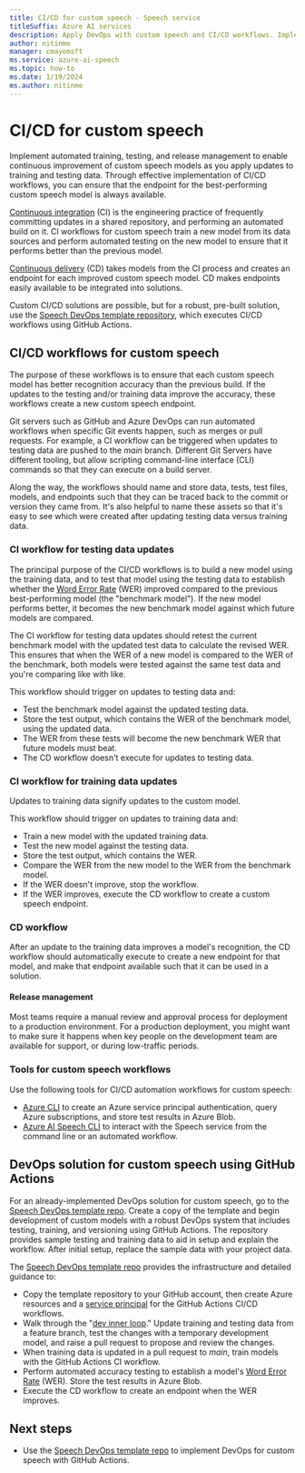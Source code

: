 ```yaml
---
title: CI/CD for custom speech - Speech service
titleSuffix: Azure AI services
description: Apply DevOps with custom speech and CI/CD workflows. Implement an existing DevOps solution for your own project.
author: nitinme
manager: cmayomsft
ms.service: azure-ai-speech
ms.topic: how-to
ms.date: 1/19/2024
ms.author: nitinme
---
```


# CI/CD for custom speech

Implement automated training, testing, and release management to enable continuous improvement of custom speech models as you apply updates to training and testing data. Through effective implementation of CI/CD workflows, you can ensure that the endpoint for the best-performing custom speech model is always available.

[Continuous integration](/devops/develop/what-is-continuous-integration) (CI) is the engineering practice of frequently committing updates in a shared repository, and performing an automated build on it. CI workflows for custom speech train a new model from its data sources and perform automated testing on the new model to ensure that it performs better than the previous model.

[Continuous delivery](/devops/deliver/what-is-continuous-delivery) (CD) takes models from the CI process and creates an endpoint for each improved custom speech model. CD makes endpoints easily available to be integrated into solutions.

Custom CI/CD solutions are possible, but for a robust, pre-built solution, use the [Speech DevOps template repository](https://github.com/Azure-Samples/Speech-Service-DevOps-Template), which executes CI/CD workflows using GitHub Actions.

## CI/CD workflows for custom speech

The purpose of these workflows is to ensure that each custom speech model has better recognition accuracy than the previous build. If the updates to the testing and/or training data improve the accuracy, these workflows create a new custom speech endpoint.

Git servers such as GitHub and Azure DevOps can run automated workflows when specific Git events happen, such as merges or pull requests. For example, a CI workflow can be triggered when updates to testing data are pushed to the *main* branch. Different Git Servers have different tooling, but allow scripting command-line interface (CLI) commands so that they can execute on a build server.

Along the way, the workflows should name and store data, tests, test files, models, and endpoints such that they can be traced back to the commit or version they came from. It's also helpful to name these assets so that it's easy to see which were created after updating testing data versus training data.

### CI workflow for testing data updates

The principal purpose of the CI/CD workflows is to build a new model using the training data, and to test that model using the testing data to establish whether the [Word Error Rate](how-to-custom-speech-evaluate-data.md#evaluate-word-error-rate-wer) (WER) improved compared to the previous best-performing model (the "benchmark model"). If the new model performs better, it becomes the new benchmark model against which future models are compared.

The CI workflow for testing data updates should retest the current benchmark model with the updated test data to calculate the revised WER. This ensures that when the WER of a new model is compared to the WER of the benchmark, both models were tested against the same test data and you're comparing like with like.

This workflow should trigger on updates to testing data and:

- Test the benchmark model against the updated testing data.
- Store the test output, which contains the WER of the benchmark model, using the updated data.
- The WER from these tests will become the new benchmark WER that future models must beat.
- The CD workflow doesn't execute for updates to testing data.

### CI workflow for training data updates

Updates to training data signify updates to the custom model.

This workflow should trigger on updates to training data and:

- Train a new model with the updated training data.
- Test the new model against the testing data.
- Store the test output, which contains the WER.
- Compare the WER from the new model to the WER from the benchmark model.
- If the WER doesn't improve, stop the workflow.
- If the WER improves, execute the CD workflow to create a custom speech endpoint.

### CD workflow

After an update to the training data improves a model's recognition, the CD workflow should automatically execute to create a new endpoint for that model, and make that endpoint available such that it can be used in a solution.

#### Release management

Most teams require a manual review and approval process for deployment to a production environment. For a production deployment, you might want to make sure it happens when key people on the development team are available for support, or during low-traffic periods.

### Tools for custom speech workflows

Use the following tools for CI/CD automation workflows for custom speech:

- [Azure CLI](/cli/azure/) to create an Azure service principal authentication, query Azure subscriptions, and store test results in Azure Blob.
- [Azure AI Speech CLI](spx-overview.md) to interact with the Speech service from the command line or an automated workflow.

## DevOps solution for custom speech using GitHub Actions

For an already-implemented DevOps solution for custom speech, go to the [Speech DevOps template repo](https://github.com/Azure-Samples/Speech-Service-DevOps-Template). Create a copy of the template and begin development of custom models with a robust DevOps system that includes testing, training, and versioning using GitHub Actions. The repository provides sample testing and training data to aid in setup and explain the workflow. After initial setup, replace the sample data with your project data.

The [Speech DevOps template repo](https://github.com/Azure-Samples/Speech-Service-DevOps-Template) provides the infrastructure and detailed guidance to:

- Copy the template repository to your GitHub account, then create Azure resources and a [service principal](../../active-directory/develop/app-objects-and-service-principals.md#service-principal-object) for the GitHub Actions CI/CD workflows.
- Walk through the "[dev inner loop](/dotnet/architecture/containerized-lifecycle/design-develop-containerized-apps/docker-apps-inner-loop-workflow)." Update training and testing data from a feature branch, test the changes with a temporary development model, and raise a pull request to propose and review the changes.
- When training data is updated in a pull request to *main*, train models with the GitHub Actions CI workflow.
- Perform automated accuracy testing to establish a model's [Word Error Rate](how-to-custom-speech-evaluate-data.md#evaluate-word-error-rate-wer) (WER). Store the test results in Azure Blob.
- Execute the CD workflow to create an endpoint when the WER improves.

## Next steps

- Use the [Speech DevOps template repo](https://github.com/Azure-Samples/Speech-Service-DevOps-Template) to implement DevOps for custom speech with GitHub Actions.
